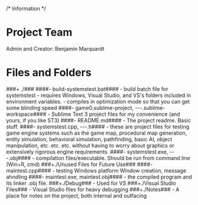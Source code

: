 /* Information */

# Project Team #

Admin and Creator: Benjamin Marquardt

# Files and Folders #

###+ ./###
	####- build-systemstest.bat####
		- build batch file for systemstest 
			- requires Windows, Visual Studio, and VS's folders included in environment variables.
			- compiles in optimization mode so that you can get some blinding speed 
	####- game0.sublime-project, ---.sublime-workspace####
		- Sublime Text 3 project files for my convenience (and yours, if you like ST3)
	####- README.md####
		- The project readme. Basic stuff. 
	####- systemstest.cpp, ---.h####
		- these are project files for testing game engine systems such as the game map, procedural map generation, entity simulation, behavioral simulation, pathfinding, basic AI, object manipulation, etc. etc. etc. without having to worry about graphics or extensively rigorous engine requirements.
	####- systemstest.exe, ---.obj####
		- compilation files/executable. Should be run from command line (Win+R, cmd)
###+./Unused Files for Future Use###
	####- maintest.cpp####
		- testing Windows platform Window creation, message ahndling
	####- maintest.exe, maintest.obj####
		- the compiled program and its linker .obj file.
###+./Debug###
	- Used for VS
###+./Visual Studio Files###
	- Visual Studio files for heavy debugging
###+./Notes###
	- A place for notes on the project, both internal and outfacing
